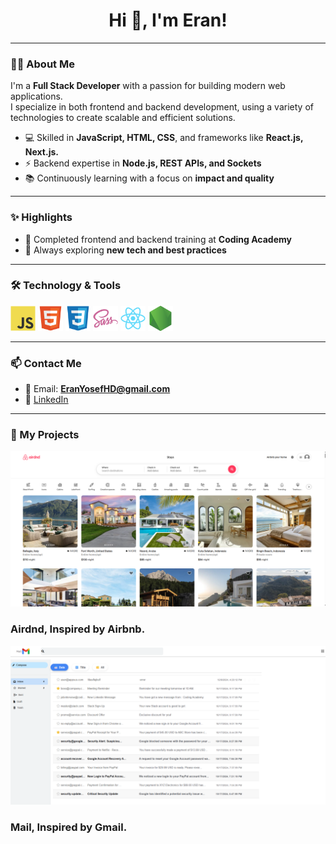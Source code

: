<!-- Greeting -->
<h1 align="center">Hi 👋, I'm Eran!</h1>

---

### 🙋‍♂️ About Me
I'm a **Full Stack Developer** with a passion for building modern web applications.  
I specialize in both frontend and backend development, using a variety of technologies to create scalable and efficient solutions.

- 💻 Skilled in **JavaScript, HTML, CSS**, and frameworks like **React.js, Next.js.**  
- ⚡ Backend expertise in **Node.js, REST APIs, and Sockets**  
- 📚 Continuously learning with a focus on **impact and quality**  

---

### ✨ Highlights
- 🎯 Completed frontend and backend training at **Coding Academy**
- 🌱 Always exploring **new tech and best practices**

---

### 🛠 Technology & Tools
<p align="left">
  <img src="https://raw.githubusercontent.com/devicons/devicon/master/icons/javascript/javascript-original.svg" alt="JavaScript" width="40"/>
  <img src="https://raw.githubusercontent.com/devicons/devicon/master/icons/html5/html5-original.svg" alt="HTML5" width="40"/>
  <img src="https://raw.githubusercontent.com/devicons/devicon/master/icons/css3/css3-original.svg" alt="CSS3" width="40"/>
  <img src="https://raw.githubusercontent.com/devicons/devicon/master/icons/sass/sass-original.svg" alt="Sass" width="40"/>
  <img src="https://raw.githubusercontent.com/devicons/devicon/master/icons/react/react-original.svg" alt="React" width="40"/>
  <img src="https://raw.githubusercontent.com/devicons/devicon/master/icons/nodejs/nodejs-original.svg" alt="Node.js" width="40"/>
</p>

---

### 📫 Contact Me
- 📧 Email: **EranYosefHD@gmail.com**  
- 💼 [LinkedIn](https://www.linkedin.com/in/eran-yosef-544b21332//)  

---

### 📂 My Projects

[![Airdnd Screenshot](871e4923-0467-49d5-ab78-06fde437a4bc.png)](https://airdnd-w3rd.onrender.com/)
### Airdnd, Inspired by Airbnb.


 
[![Mail Project Screenshot](07740474-67c4-4545-8d81-5f7c4b9fcd8e.png)](https://oferkoren.github.io/appsus-proj/#/mail?status=inbox)

### Mail, Inspired by Gmail.


